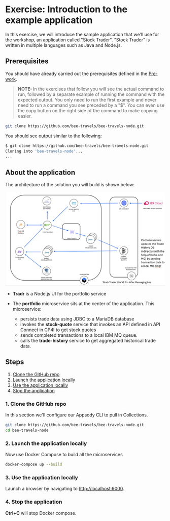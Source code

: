 # Exercise: Introduction to the example application

In this exercise, we will introduce the sample application that we'll use for the workshop, an application called "Stock Trader". "Stock Trader" is written in multiple languages such as Java and Node.js.

## Prerequisites

You should have already carried out the prerequisites defined in the [Pre-work](../pre-work/README.md).

> **NOTE:** In the exercises that follow you will see the actual command to run, followed by a separate example of running the command with the expected output. You only need to run the first example and never need to run a command you see preceded by a "$". You can even use the copy button on the right side of the command to make copying easier.

```bash
git clone https://github.com/bee-travels/bee-travels-node.git
```

You should see output similar to the following:

```bash
$ git clone https://github.com/bee-travels/bee-travels-node.git
Cloning into 'bee-travels-node'...
...
```

## About the application

The architecture of the solution you will build is shown below:

![Architecture diagram](images/architecture.png)

* **Tradr** is a Node.js UI for the portfolio service

* The **portfolio** microservice sits at the center of the application. This microservice:

  * persists trade data using JDBC to a MariaDB database
  * invokes the **stock-quote** service that invokes an API defined in API Connect in CP4I to get stock quotes
  * sends completed transactions to a local IBM MQ queue.
  * calls the **trade-history** service to get aggregated historical trade data.

## Steps

1. [Clone the GitHub repo](#1-clone-the-github-repo)
1. [Launch the application locally](#2-launch-the-application-locally)
1. [Use the application locally](#3-use-the-application-locally)
1. [Stop the application](#4-stop-the-application)

### 1. Clone the GitHub repo

In this section we'll configure our Appsody CLI to pull in Collections.

```bash
git clone https://github.com/bee-travels/bee-travels-node.git
cd bee-travels-node
```

### 2. Launch the application locally

Now use Docker Compose to build all the microservices

```bash
docker-compose up --build
```

### 3. Use the application locally

Launch a browser by navigating to <http://localhost:9000>.

<!-- TODO insert screenshot here -->

### 4. Stop the application

**Ctrl+C** will stop Docker compose.
